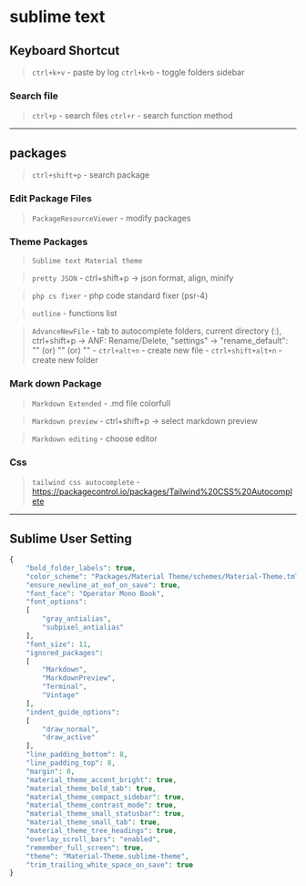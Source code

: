# sublime text

## Keyboard Shortcut
> `ctrl+k+v` - paste by log
> `ctrl+k+b` - toggle folders sidebar
### Search file
> `ctrl+p` - search files
> `ctrl+r` - search function method

---
## packages
> `ctrl+shift+p` - search package

### Edit Package Files
> `PackageResourceViewer` - modify packages

### Theme Packages
> `Sublime text Material theme`

> `pretty JSON` - ctrl+shift+p -> json format, align, minify

> `php cs fixer` - php code standard fixer (psr-4)

> `outline` - functions list

> `AdvanceNewFile` - tab to autocomplete folders, current directory (:), ctrl+shift+p -> ANF: Rename/Delete, "settings" -> "rename_default": "<filename>" (or) "<filepath>" (or) "<filedirectory>"
	- `ctrl+alt+n` - create new file
	- `ctrl+shift+alt+n` - create new folder

### Mark down Package
> `Markdown Extended` - .md file colorfull

> `Markdown preview` - ctrl+shift+p -> select markdown preview

> `Markdown editing` - choose editor

### Css
> `tailwind css autocomplete` - https://packagecontrol.io/packages/Tailwind%20CSS%20Autocomplete

---

## Sublime User Setting
```php
{
	"bold_folder_labels": true,
	"color_scheme": "Packages/Material Theme/schemes/Material-Theme.tmTheme",
	"ensure_newline_at_eof_on_save": true,
	"font_face": "Operator Mono Book",
	"font_options":
	[
		"gray_antialias",
		"subpixel_antialias"
	],
	"font_size": 11,
	"ignored_packages":
	[
		"Markdown",
		"MarkdownPreview",
		"Terminal",
		"Vintage"
	],
	"indent_guide_options":
	[
		"draw_normal",
		"draw_active"
	],
	"line_padding_bottom": 8,
	"line_padding_top": 8,
	"margin": 0,
	"material_theme_accent_bright": true,
	"material_theme_bold_tab": true,
	"material_theme_compact_sidebar": true,
	"material_theme_contrast_mode": true,
	"material_theme_small_statusbar": true,
	"material_theme_small_tab": true,
	"material_theme_tree_headings": true,
	"overlay_scroll_bars": "enabled",
	"remember_full_screen": true,
	"theme": "Material-Theme.sublime-theme",
	"trim_trailing_white_space_on_save": true
}
```
